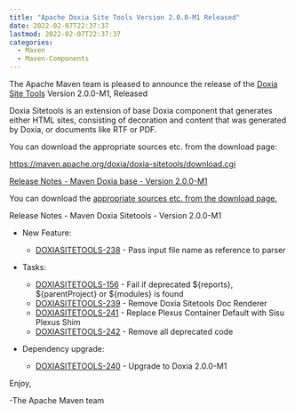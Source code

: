 ```yaml
---
title: "Apache Doxia Site Tools Version 2.0.0-M1 Released"
date: 2022-02-07T22:37:37
lastmod: 2022-02-07T22:37:37
categories:
  - Maven
  - Maven-Components
---
```

The Apache Maven team is pleased to announce the release of the 
[Doxia Site Tools](https://maven.apache.org/doxia/doxia-sitetools/) Version 2.0.0-M1, 
Released

Doxia Sitetools is an extension of base Doxia component that generates either 
HTML sites, consisting of decoration and content that was generated by Doxia, 
or documents like RTF or PDF.

You can download the appropriate sources etc. from the download page:

https://maven.apache.org/doxia/doxia-sitetools/download.cgi
 

<!-- more -->

[Release Notes - Maven Doxia base - Version 2.0.0-M1](https://issues.apache.org/jira/secure/ReleaseNote.jspa?projectId=12317320&version=12351319)
 
You can download the [appropriate sources etc. from the download page.][download]


Release Notes - Maven Doxia Sitetools - Version 2.0.0-M1


* New Feature:
   
  * [DOXIASITETOOLS-238](https://issues.apache.org/jira/browse/DOXIASITETOOLS-238) - Pass input file name as reference to parser

* Tasks:
 
  * [DOXIASITETOOLS-156](https://issues.apache.org/jira/browse/DOXIASITETOOLS-156) - Fail if deprecated ${reports}, ${parentProject} or ${modules} is found
  * [DOXIASITETOOLS-239](https://issues.apache.org/jira/browse/DOXIASITETOOLS-239) - Remove Doxia Sitetools Doc Renderer
  * [DOXIASITETOOLS-241](https://issues.apache.org/jira/browse/DOXIASITETOOLS-241) - Replace Plexus Container Default with Sisu Plexus Shim
  * [DOXIASITETOOLS-242](https://issues.apache.org/jira/browse/DOXIASITETOOLS-242) - Remove all deprecated code

* Dependency upgrade:

  * [DOXIASITETOOLS-240](https://issues.apache.org/jira/browse/DOXIASITETOOLS-240) - Upgrade to Doxia 2.0.0-M1

Enjoy,

-The Apache Maven team

[download]: https://maven.apache.org/doxia/doxia-sitetools/download.cgi
 

